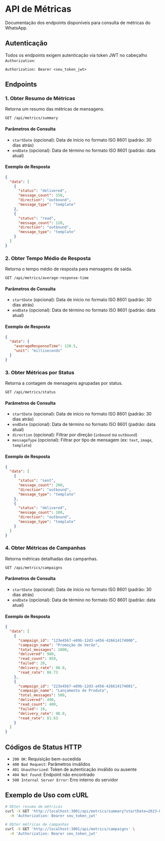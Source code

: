# API de Métricas

Documentação dos endpoints disponíveis para consulta de métricas do WhatsApp.

## Autenticação

Todos os endpoints exigem autenticação via token JWT no cabeçalho `Authorization`:

```
Authorization: Bearer <seu_token_jwt>
```

## Endpoints

### 1. Obter Resumo de Métricas

Retorna um resumo das métricas de mensagens.

```
GET /api/metrics/summary
```

#### Parâmetros de Consulta

- `startDate` (opcional): Data de início no formato ISO 8601 (padrão: 30 dias atrás)
- `endDate` (opcional): Data de término no formato ISO 8601 (padrão: data atual)

#### Exemplo de Resposta

```json
{
  "data": [
    {
      "status": "delivered",
      "message_count": 150,
      "direction": "outbound",
      "message_type": "template"
    },
    {
      "status": "read",
      "message_count": 120,
      "direction": "outbound",
      "message_type": "template"
    }
  ]
}
```

### 2. Obter Tempo Médio de Resposta

Retorna o tempo médio de resposta para mensagens de saída.

```
GET /api/metrics/average-response-time
```

#### Parâmetros de Consulta

- `startDate` (opcional): Data de início no formato ISO 8601 (padrão: 30 dias atrás)
- `endDate` (opcional): Data de término no formato ISO 8601 (padrão: data atual)

#### Exemplo de Resposta

```json
{
  "data": {
    "averageResponseTime": 120.5,
    "unit": "milliseconds"
  }
}
```

### 3. Obter Métricas por Status

Retorna a contagem de mensagens agrupadas por status.

```
GET /api/metrics/status
```

#### Parâmetros de Consulta

- `startDate` (opcional): Data de início no formato ISO 8601 (padrão: 30 dias atrás)
- `endDate` (opcional): Data de término no formato ISO 8601 (padrão: data atual)
- `direction` (opcional): Filtrar por direção (`inbound` ou `outbound`)
- `messageType` (opcional): Filtrar por tipo de mensagem (ex: `text`, `image`, `template`)

#### Exemplo de Resposta

```json
{
  "data": [
    {
      "status": "sent",
      "message_count": 200,
      "direction": "outbound",
      "message_type": "template"
    },
    {
      "status": "delivered",
      "message_count": 180,
      "direction": "outbound",
      "message_type": "template"
    }
  ]
}
```

### 4. Obter Métricas de Campanhas

Retorna métricas detalhadas das campanhas.

```
GET /api/metrics/campaigns
```

#### Parâmetros de Consulta

- `startDate` (opcional): Data de início no formato ISO 8601 (padrão: 30 dias atrás)
- `endDate` (opcional): Data de término no formato ISO 8601 (padrão: data atual)

#### Exemplo de Resposta

```json
{
  "data": [
    {
      "campaign_id": "123e4567-e89b-12d3-a456-426614174000",
      "campaign_name": "Promoção de Verão",
      "total_messages": 1000,
      "delivered": 980,
      "read_count": 850,
      "failed": 20,
      "delivery_rate": 98.0,
      "read_rate": 86.73
    },
    {
      "campaign_id": "223e4567-e89b-12d3-a456-426614174001",
      "campaign_name": "Lançamento de Produto",
      "total_messages": 500,
      "delivered": 490,
      "read_count": 400,
      "failed": 10,
      "delivery_rate": 98.0,
      "read_rate": 81.63
    }
  ]
}
```

## Códigos de Status HTTP

- `200 OK`: Requisição bem-sucedida
- `400 Bad Request`: Parâmetros inválidos
- `401 Unauthorized`: Token de autenticação inválido ou ausente
- `404 Not Found`: Endpoint não encontrado
- `500 Internal Server Error`: Erro interno do servidor

## Exemplo de Uso com cURL

```bash
# Obter resumo de métricas
curl -X GET 'http://localhost:3001/api/metrics/summary?startDate=2023-01-01&endDate=2023-01-31' \
  -H 'Authorization: Bearer seu_token_jwt'

# Obter métricas de campanhas
curl -X GET 'http://localhost:3001/api/metrics/campaigns' \
  -H 'Authorization: Bearer seu_token_jwt'
```
